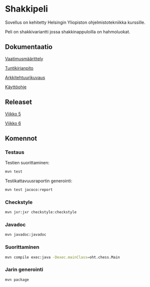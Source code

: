 # Shakkipeli
Sovellus on kehitetty Helsingin Yliopiston ohjelmistotekniikka kurssille.

Peli on shakkivariantti jossa shakkinappuloilla on hahmoluokat.

## Dokumentaatio
[Vaatimusmäärittely](https://github.com/chzesa/uni-oth/blob/master/dokumentaatio/vaatimusmaarittely.md)

[Tuntikirjanpito](https://github.com/chzesa/uni-oth/blob/master/dokumentaatio/tuntikirjanpito.md)

[Arkkitehtuurikuvaus](https://github.com/chzesa/uni-oth/blob/master/dokumentaatio/arkkitehtuuri.md)

[Käyttöohje](https://github.com/chzesa/uni-oth/blob/master/dokumentaatio/manual.md)

## Releaset

[Viikko 5](https://github.com/chzesa/uni-oht/releases/tag/week5)

[Viikko 6](https://github.com/chzesa/uni-oht/releases/tag/week6)

## Komennot
### Testaus
Testien suorittaminen:
```sh
mvn test
```

Testikattavuusraportin generointi:
```sh
mvn test jacoco:report
```

### Checkstyle
```sh
mvn jxr:jxr checkstyle:checkstyle
```

### Javadoc
```sh
mvn javadoc:javadoc
```

### Suorittaminen
```sh
mvn compile exec:java -Dexec.mainClass=oht.chess.Main
```

### Jarin generointi
```sh
mvn package
```
